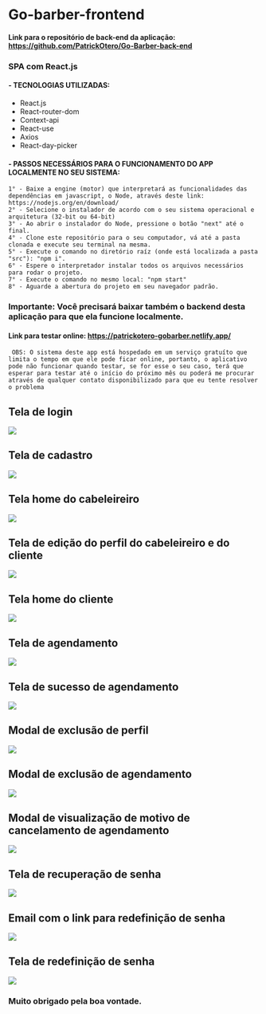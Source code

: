 # Go-barber-frontend

#### Link para o repositório de back-end da aplicação: https://github.com/PatrickOtero/Go-Barber-back-end

### SPA com React.js

#### - TECNOLOGIAS UTILIZADAS:

  - React.js
  - React-router-dom
  - Context-api
  - React-use
  - Axios
  - React-day-picker
  
#### - PASSOS NECESSÁRIOS PARA O FUNCIONAMENTO DO APP LOCALMENTE NO SEU SISTEMA:

    1° - Baixe a engine (motor) que interpretará as funcionalidades das dependências em javascript, o Node, através deste link: https://nodejs.org/en/download/
    2° - Selecione o instalador de acordo com o seu sistema operacional e arquitetura (32-bit ou 64-bit)
    3° - Ao abrir o instalador do Node, pressione o botão "next" até o final.
    4° - Clone este repositório para o seu computador, vá até a pasta clonada e execute seu terminal na mesma.
    5° - Execute o comando no diretório raíz (onde está localizada a pasta "src"): "npm i".
    6° - Espere o interpretador instalar todos os arquivos necessários para rodar o projeto.
    7° - Execute o comando no mesmo local: "npm start"
    8° - Aguarde a abertura do projeto em seu navegador padrão.
      
      
### Importante: Você precisará baixar também o backend desta aplicação para que ela funcione localmente.

#### Link para testar online: https://patrickotero-gobarber.netlify.app/

     OBS: O sistema deste app está hospedado em um serviço gratuíto que limita o tempo em que ele pode ficar online, portanto, o aplicativo pode não funcionar quando testar, se for esse o seu caso, terá que esperar para testar até o início do próximo mês ou poderá me procurar através de qualquer contato disponibilizado para que eu tente resolver o problema

## Tela de login
<img src="./mdAssets/goBarberLogin.jpg">

## Tela de cadastro
<img src="./mdAssets/goBarberCadastro.jpg">

## Tela home do cabeleireiro
<img src="./mdAssets/goBarberHomeCabeleireiroo.jpg">

## Tela de edição do perfil do cabeleireiro e do cliente
<img src="./mdAssets/goBarberTelaEdicaoUsuario.jpg">

## Tela home do cliente
<img src="./mdAssets/goBarberClienteHome.jpg">

## Tela de agendamento
<img src="./mdAssets/goBarberTelaDeAgendamento.jpg">

## Tela de sucesso de agendamento
<img src="./mdAssets/goBarberTelaSucessoAgendamento.jpg">

## Modal de exclusão de perfil
<img src="./mdAssets/goBarberModalExclusao.jpg">

## Modal de exclusão de agendamento
<img src="./mdAssets/goBarberModalExclusaoAgendamento.jpg">

## Modal de visualização de motivo de cancelamento de agendamento
<img src="./mdAssets/goBarberModalMotivoCancelamento.jpg">

## Tela de recuperação de senha
<img src="./mdAssets/goBarberTelaEsqueciSenha.jpg">

## Email com o link para redefinição de senha
<img src="./mdAssets/goBarberEmailDeRedefinicaoDeSenha.jpg">

## Tela de redefinição de senha
<img src="./mdAssets/goBarberRedefinePass.jpg">

### Muito obrigado pela boa vontade.
